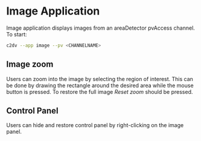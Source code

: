 # Image Application
Image application displays images from an areaDetector pvAccess channel.  To start:
```bash
c2dv --app image --pv <CHANNELNAME>
```
## Image zoom
Users can zoom into the image by selecting the region of interest. This can be done by drawing the rectangle around the desired area while the mouse button is pressed.
To restore the full image *Reset zoom* should be pressed.

## Control Panel
Users can hide and restore control panel by right-clicking on the image panel.
